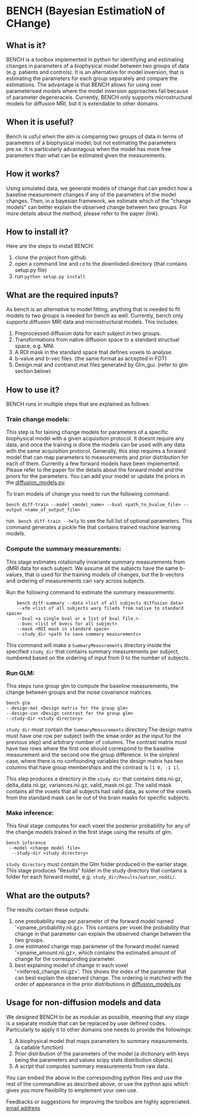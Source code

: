 # BENCH (Bayesian EstimatioN of CHange)

## What is it?
BENCH is a toolbox implemented in python for identifying and estimating changes in parameters of a biophysical model between two groups of data (e.g. patients and controls). It is an alternative for model inversion, that is estimating the parameters for each group separately and compare the estimations. The advantage is that BENCH allows for using over parameterised models where the model inversion approaches fail because of parameter degeneraceis. Currently, BENCH only supports microstructural models for diffusion MRI, but it is extendable to other domains.    

## When it is useful?
Bench is usful when the aim is comparing two groups of data in terms of parameters of a biophysical model; but not estimating the parameters pre.se. It is particularly advantagous when the model has more free parameters than what can be estimated given the measurements.  

## How it works?
Using simulated data, we generate models of change that can predict how a baseline measurement changes if any of the parameters of the model changes. Then, in a bayesian framework, we estimate which of the "change models" can better explain the observed change between two groups. For more details about the method, please refer to the paper (link). 


## How to install it?
Here are the steps to install BENCH: 

1. clone the project from github. 
2. open a command line and ``cd`` to the downloded directory (that contains setup.py file)
3. run ``python setup.py install`` 

## What are the required inputs?
As bench is an alternative to model fitting, anything that is needed to fit models to two groups is needed for bench as well. Currently, bench only supports diffusion MRI data and microstructural models. This includes:

1. Preprocessed diffusion data for each subject in two groups. 
2. Transformations from native diffusion space to a standard structual space, e.g. MNI.
3. A ROI mask in the standard space that defines voxels to analyse. 
4. b-value and b-vec files. (the same format as accepted in FDT)
5. Design.mat and contranst.mat files generated by Glm_gui. (refer to glm section below)

## How to use it?
BENCH runs in multiple steps that are explained as follows:

### Train change models:
 This step is for taining change models for parameters of a specific biophysical model with a given acquisition protocol. It doesnt require any data, and once the training is done the models can be used with any data with the same acquisition protocol. Generally, this step requires a forward model that can map parameters to measurements and prior distribution for each of them. Currently a few forward models have been implemented. Please refer to the paper for the details about the forward model and the priors for the parameters. You can add your model or update the priors in the [diffusion_models.py](bench/diffusion_models.py). 

 To train models of change you need to run the following command:

```
bench diff-train --model <model_name> --bval <path_to_bvalue_file> --output <name_of_output_file>
```

run `` bench diff-train --help`` to see the full list of optional parameters. This command generates a pickle file that contains trained machine learning models.


### Compute the summary measurements:
This stage estimates rotationally invariante summary measurements from dMRI data for each subject. We assume all the subjects have the same b-values, that is used for the training models of changes, but the b-vectors and ordering of measurements can vary across subjects.

Run the following command to estimate the summary measurements:
``` 
    bench diff-summary --data <list of all subjects diffusion data> 
    --xfm <list of all subjects warp fileds from native to standard space>
    --bval <a single bval or a list of bval file.>
    --bvec <list of bvecs for all subject>
    --mask <ROI mask in standard space>
    --study_dir <path to save summary measurements>
```
This command will make a `SummaryMeasurements` directory inside the specified `study_dir` that contains summary measurements per subject, numbered based on the ordering of input from 0 to the number of subjects.
  
### Run GLM:
This steps runs group glm to compute the baseline measurements, the change between groups and the noise covariance matrices. 

```
bench glm
--design-mat <Design matrix for the group glm>
--design-con <Design contrast for the group glm>
--study-dir <study directory>
```
`study dir` must contain the `SummaryMeasurements` directory.The design matrix must have one row per subject (with the smae order as the input for the previous step) and arbitrary number of columns. The contrast matrix must have two rows where the first one should correspond to the baseline measurement and the second one the group difference. In the simplest case, where there is no confounding variables the design matrix has two columns that have group memberships and the contrast is `[1 0, -1 1]`.    
 
This step produces a directory in the `study dir` that contains data.nii.gz, delta_data.nii.gz, variances.nii.gz, valid_mask.nii.gz. The valid mask contains all the voxels that all subjects had valid data, as some of the voxels from the standard mask can lie out of the brain masks for specific subjects.

### Make inference:
This final stage computes for each voxel the posterior probability for any of the change models trained in the first stage using the results of glm. 
```
bench inference
 --model <change model file>
  --study-dir <study directory>
```

`study directory` must contain the Glm folder produced in the earlier stage. This stage produces "Results" folder in the study directory that contains a folder for each forward model, e.g. `study_dir/Results/watson_noddi/`.  
## What are the outputs?
The results contain these outputs:
1. one preobability map per parameter of the forward model named '<pname_probability.nii.gz>. This contains per voxel the probability that change in that parameter can explain the observed change between the two groups.
2. one estimated change map parameter of the forward model named '<pname_amount.nii.gz>, which contains the estimated amount of change for the corresponding parameter.
3. best explaining model of change in each voxel '<inferred_change.nii.gz>'. This shows the index of the parameter that can best explain the observed change. The ordering is matched with the order of appearance in the prior distributions in [diffusion_models.py](bench/diffusion_models.py) 


## Usage for non-diffusion models and data
We designed BENCH to be as modular as possible, meaning that any stage is a separate module that can be replaced by user defined codes. Particularly to apply it to other domains one needs to provide the followings:
1. A biophysical model that maps parameters to summary measurements. (a callable function)
2. Prior distribution of the parameters of the model (a dictionary with keys being the parameters and values scipy stats distribution objects)
3. A script that computes summary measurements from raw data.

You can embed the above in the corresponding python files and use the rest of the commandline as described above, or use the python apis which gives you more flexibility to emplement your own use.

Feedbacks or suggestions for improving the toolbox are highly appreciated. [email address](mailto:hossein.rafipoor@ndcn.ox.ac.uk)
